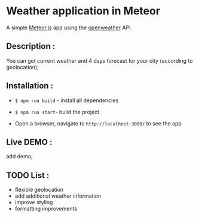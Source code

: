 # Weather application in Meteor
A simple  [Meteor.js](https://www.meteor.com/) app using the [openweather](https://openweathermap.org/) API.

## Description :
You can get current weather and 4 days forecast for your city (according to geolocation);

## Installation :
- `$ npm run build` - install all dependencies

- `$ npm run start`- build the project

- Open a browser, navigate to `http://localhost:3000/` to see the app

## Live DEMO :
add demo;

## TODO List :
- flexible geolocation
- add additional weather information 
- improve styling
- formatting improvements
